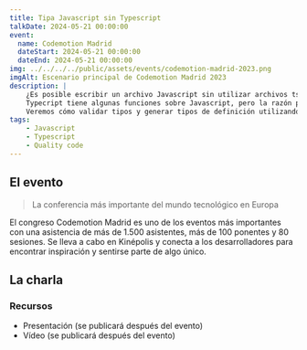 ```yaml
---
title: Tipa Javascript sin Typescript
talkDate: 2024-05-21 00:00:00
event:
  name: Codemotion Madrid
  dateStart: 2024-05-21 00:00:00
  dateEnd: 2024-05-21 00:00:00
img: ../../../../public/assets/events/codemotion-madrid-2023.png
imgAlt: Escenario principal de Codemotion Madrid 2023
description: |
    ¿Es posible escribir un archivo Javascript sin utilizar archivos ts? ¿Cómo puedo hacer que mi biblioteca Javascript sea compatible con Typescript?
    Typecript tiene algunas funciones sobre Javascript, pero la razón principal por la que la gente usa Typescript es para escribir el código.
    Veremos cómo validar tipos y generar tipos de definición utilizando archivos Javascript.
tags:
    - Javascript
    - Typescript
    - Quality code
---
```


## El evento

> La conferencia más importante del mundo tecnológico en Europa

El congreso Codemotion Madrid es uno de los eventos más importantes con una asistencia de más de 1.500 asistentes, más de 100 ponentes y 80 sesiones. Se lleva a cabo en Kinépolis y conecta a los desarrolladores para encontrar inspiración y sentirse parte de algo único.

## La charla

### Recursos

- Presentación (se publicará después del evento)
- Vídeo (se publicará después del evento)

